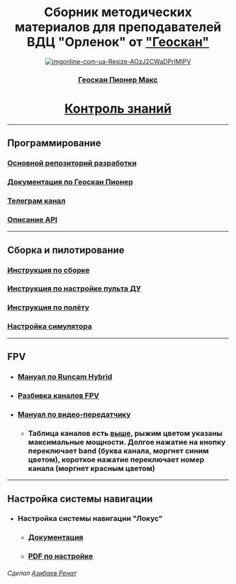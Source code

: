 
<div align="center">

  # Сборник методических материалов для преподавателей <br> ВДЦ "Орленок" от <a href="geoscan.aero">"Геоскан"</a>
  
<a href="https://www.geoscan.aero/ru/products/pioneer/max">![imgonline-com-ua-Resize-AOzJ2CWaDPrIMIPV](https://user-images.githubusercontent.com/37597315/131404720-10cce2aa-12ad-4ff6-8d09-3046036c1f43.jpg)

### [Геоскан Пионер Макс](https://www.geoscan.aero/ru/products/pioneer/max)
  
# [Контроль знаний](https://forms.gle/JKPbs8FJ6BcAVT5o7)  

</div>

-----------------
## Программирование
### [Основной репозиторий разработки](https://github.com/geoscan/geoscan_pioneer_max)
### [Документация по Геоскан Пионер](https://docs.geoscan.aero/ru/master/index.html#)
### [Телеграм канал](https://t.me/GeoscanPioneer)
### [Описание API](https://github.com/geoscan/geoscan_pioneer_max/tree/master/api-docs)
-----------------
## Сборка и пилотирование
### [Инструкция по сборке](https://docs.geoscan.aero/ru/master/instructions/pioneer-max/const/max-const_main.html)
### [Инструкция по настройке пульта ДУ](https://docs.geoscan.aero/ru/master/instructions/pioneer-max/flight/rc_unit.html)
### [Инструкция по полёту](https://docs.geoscan.aero/ru/master/instructions/pioneer-max/flight/flight_preparation.html)
### [Настройка симулятора](https://docs.geoscan.aero/ru/master/instructions/pioneer-max/flight/simulator.html)
-----------------
## FPV
- ### [Мануал по Runcam Hybrid](https://www.runcam.com/download/Hybrid/RC_Hybrid_Manual_EN.pdf)
- ### [Разбивка каналов FPV](https://github.com/Slond/orlyonok_geoscan/blob/main/FAQ/Разбивка%20каналов%20FPV.xlsx)
- ### [Мануал по видео-передатчику](https://www.runcam.com/download/RunCam_TX200U_manual.pdf)
  - ### Таблица каналов есть [выше](https://github.com/Slond/orlyonok_geoscan/blob/main/FAQ/Разбивка%20каналов%20FPV.xlsx), рыжим цветом указаны максимальные мощности. Долгое нажатие на кнопку переключает band (буква канала, моргнет синим цветом), короткое нажатие переключает номер канала (моргнет красным цветом)
-----------------
## Настройка системы навигации

- ### Настройка системы навигации "Локус"
  - ### [Документация](https://pioneer-doc.readthedocs.io/ru/master/module/indoor_nav_lokus.html)
  - ### [PDF по настройке](https://dl.geoscan.aero/pioneer/upload/Docs/User_manual_Locus.pdf)



###### Сделал [Азибаев Ренат](t.me/azibaev_renat)
